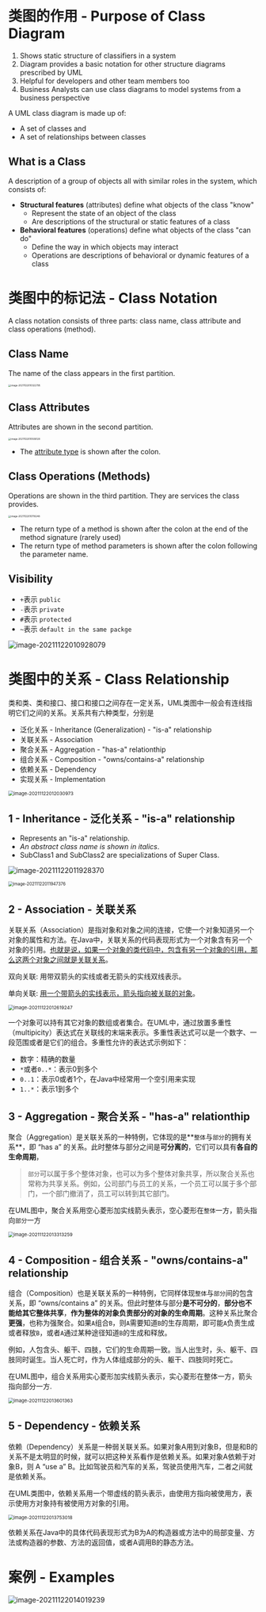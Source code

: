# 类图的作用 - Purpose of Class Diagram

1. Shows static structure of classifiers in a system
2. Diagram provides a basic notation for other structure diagrams prescribed by UML
3. Helpful for developers and other team members too
4. Business Analysts can use class diagrams to model systems from a business perspective

A UML class diagram is made up of:

- A set of classes and
- A set of relationships between classes

## What is a Class

A description of a group of objects all with similar roles in the system, which consists of:

- **Structural features** (attributes) define what objects of the class "know"
    - Represent the state of an object of the class
    - Are descriptions of the structural or static features of a class
- **Behavioral features** (operations) define what objects of the class "can do"
    - Define the way in which objects may interact
    - Operations are descriptions of behavioral or dynamic features of a class

# 类图中的标记法 - Class Notation

A class notation consists of three parts: class name, class attribute and class operations (method).

## Class Name

The name of the class appears in the first partition.

<img src="../../../../.mdnote/assets/image-20211122010322795.png" alt="image-20211122010322795" style="zoom: 33%;" />

## Class Attributes

Attributes are shown in the second partition.

<img src="../../../../.mdnote/assets/image-20211122010506128.png" alt="image-20211122010506128" style="zoom:33%;" />

* The <u>attribute type</u> is shown after the colon.

## Class Operations (Methods)

Operations are shown in the third partition. They are services the class provides.

<img src="../../../../.mdnote/assets/image-20211122010718248.png" alt="image-20211122010718248" style="zoom:33%;" />

- The return type of a method is shown after the colon at the end of the method signature (rarely used)
- The return type of method parameters is shown after the colon following the parameter name.

## Visibility

- `+`表示 `public`
- `-`表示 `private`
- `#`表示 `protected`
- `~`表示 `default in the same packge`

![image-20211122010928079](../../../../.mdnote/assets/image-20211122010928079.png)

# 类图中的关系 - Class Relationship

类和类、类和接口、接口和接口之间存在一定关系，UML类图中一般会有连线指明它们之间的关系。关系共有六种类型，分别是

* 泛化关系 - Inheritance (Generalization) - "is-a" relationship
* 关联关系 - Association
* 聚合关系 - Aggregation - "has-a" relationthip
* 组合关系 - Composition - "owns/contains-a" relationship
* 依赖关系 - Dependency
* 实现关系 - Implementation

<img src="../../../../.mdnote/assets/image-20211122012030973.png" alt="image-20211122012030973" style="zoom: 67%;" />

## 1 - Inheritance - 泛化关系 - "is-a" relationship

* Represents an "is-a" relationship.
* *An abstract class name is shown in italics*.
* SubClass1 and SubClass2 are specializations of Super Class.

![image-20211122011928370](../../../../.mdnote/assets/image-20211122011928370.png)

<img src="../../../../.mdnote/assets/image-20211122011947376.png" alt="image-20211122011947376" style="zoom:60%;" />

## 2 - Association - 关联关系

关联关系（Association）是指对象和对象之间的连接，它使一个对象知道另一个对象的属性和方法。在Java中，关联关系的代码表现形式为一个对象含有另一个对象的引用。<u>也就是说，如果一个对象的类代码中，包含有另一个对象的引用，那么这两个对象之间就是关联关系</u>。

双向关联: 用带双箭头的实线或者无箭头的实线双线表示。

单向关联: <u>用一个带箭头的实线表示，箭头指向被关联的对象</u>。

<img src="../../../../.mdnote/assets/image-20211122012619247.png" alt="image-20211122012619247" style="zoom: 67%;" />

一个对象可以持有其它对象的数组或者集合。在UML中，通过放置多重性（multipicity）表达式在关联线的末端来表示。多重性表达式可以是一个数字、一段范围或者是它们的组合。多重性允许的表达式示例如下：

- 数字：精确的数量
- `*`或者`0..*`：表示0到多个
- `0..1`：表示0或者1个，在Java中经常用一个空引用来实现
- `1..*`：表示1到多个

## 3 - Aggregation - 聚合关系 - "has-a" relationthip

聚合（Aggregation）是关联关系的一种特例，它体现的是**`整体`与`部分`的拥有关系**，即 “has a” 的关系。此时整体与部分之间是**可分离的**，它们可以具有**各自的生命周期**，

> `部分`可以属于多个整体对象，也可以为多个整体对象共享，所以聚合关系也常称为共享关系。例如，公司部门与员工的关系，一个员工可以属于多个部门，一个部门撤消了，员工可以转到其它部门。

在UML图中，聚合关系用空心菱形加实线箭头表示，空心菱形在``整体``一方，箭头指向``部分``一方

<img src="../../../../.mdnote/assets/image-20211122013313259.png" alt="image-20211122013313259" style="zoom: 67%;" />

## 4 - Composition - 组合关系 - "owns/contains-a" relationship

组合（Composition）也是关联关系的一种特例，它同样体现`整体`与`部分`间的包含关系，即 “owns/contains a” 的关系。但此时整体与部分**是不可分的**，**部分也不能给其它整体共享**，**作为整体的对象负责部分的对象的生命周期**。这种关系比聚合**更强**，也称为强聚合。如果`A`组合`B`，则`A`需要知道`B`的生存周期，即可能`A`负责生成或者释放`B`，或者`A`通过某种途径知道`B`的生成和释放。

例如，人包含头、躯干、四肢，它们的生命周期一致。当人出生时，头、躯干、四肢同时诞生。当人死亡时，作为人体组成部分的头、躯干、四肢同时死亡。

在UML图中，组合关系用实心菱形加实线箭头表示，实心菱形在整体一方，箭头指向部分一方.

<img src="../../../../.mdnote/assets/image-20211122013601363.png" alt="image-20211122013601363" style="zoom:67%;" />

## 5 - Dependency - 依赖关系

依赖（Dependency）关系是一种弱关联关系。如果对象A用到对象B，但是和B的关系不是太明显的时候，就可以把这种关系看作是依赖关系。如果对象A依赖于对象B，则 A “use a” B。比如驾驶员和汽车的关系，驾驶员使用汽车，二者之间就是依赖关系。

在UML类图中，依赖关系用一个带虚线的箭头表示，由使用方指向被使用方，表示使用方对象持有被使用方对象的引用。

<img src="../../../../.mdnote/assets/image-20211122013753018.png" alt="image-20211122013753018" style="zoom:67%;" />

依赖关系在Java中的具体代码表现形式为B为A的构造器或方法中的局部变量、方法或构造器的参数、方法的返回值，或者A调用B的静态方法。

# 案例 - Examples

![image-20211122014019239](../../../../.mdnote/assets/image-20211122014019239.png)